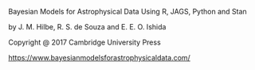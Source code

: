 Bayesian Models for Astrophysical Data Using R, JAGS, Python and Stan

by J. M. Hilbe, R. S. de Souza and E. E. O. Ishida

Copyright @ 2017 Cambridge University Press


https://www.bayesianmodelsforastrophysicaldata.com/
